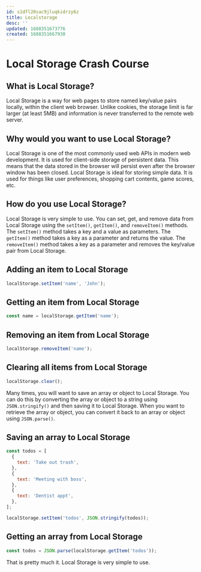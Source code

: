 ```yaml
---
id: s1dfl20sac9jluqkidrzy6z
title: Localstorage
desc: ''
updated: 1688351673776
created: 1688351667930
---
```

# Local Storage Crash Course

## What is Local Storage?

Local Storage is a way for web pages to store named key/value pairs locally, within the client web browser. Unlike cookies, the storage limit is far larger (at least 5MB) and information is never transferred to the remote web server.

## Why would you want to use Local Storage?

Local Storage is one of the most commonly used web APIs in modern web development. It is used for client-side storage of persistent data. This means that the data stored in the browser will persist even after the browser window has been closed. Local Storage is ideal for storing simple data. It is used for things like user preferences, shopping cart contents, game scores, etc.

## How do you use Local Storage?

Local Storage is very simple to use. You can set, get, and remove data from Local Storage using the `setItem()`, `getItem()`, and `removeItem()` methods. The `setItem()` method takes a key and a value as parameters. The `getItem()` method takes a key as a parameter and returns the value. The `removeItem()` method takes a key as a parameter and removes the key/value pair from Local Storage.

## Adding an item to Local Storage

```js
localStorage.setItem('name', 'John');
```

## Getting an item from Local Storage

```js
const name = localStorage.getItem('name');
```

## Removing an item from Local Storage

```js
localStorage.removeItem('name');
```

## Clearing all items from Local Storage

```js
localStorage.clear();
```

Many times, you will want to save an array or object to Local Storage. You can do this by converting the array or object to a string using `JSON.stringify()` and then saving it to Local Storage. When you want to retrieve the array or object, you can convert it back to an array or object using `JSON.parse()`.

## Saving an array to Local Storage

```js
const todos = [
  {
    text: 'Take out trash',
  },
  {
    text: 'Meeting with boss',
  },
  {
    text: 'Dentist appt',
  },
];

localStorage.setItem('todos', JSON.stringify(todos));
```

## Getting an array from Local Storage

```js
const todos = JSON.parse(localStorage.getItem('todos'));
```

That is pretty much it. Local Storage is very simple to use.
